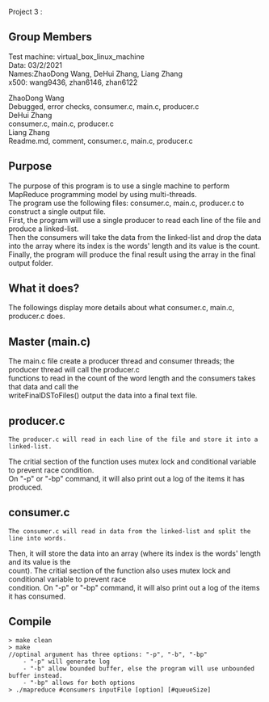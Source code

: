  Project 3 :

## Group Members
Test machine: virtual_box_linux_machine  
Data: 03/2/2021  
Names:ZhaoDong Wang, DeHui Zhang, Liang Zhang  
x500: wang9436, zhan6146, zhan6122  

ZhaoDong Wang  
Debugged, error checks, consumer.c, main.c, producer.c  
DeHui Zhang  
consumer.c, main.c, producer.c  
Liang Zhang  
Readme.md, comment, consumer.c, main.c, producer.c  
## Purpose
The purpose of this program is to use a single machine to perform MapReduce programming model by using multi-threads.  
The program use the following files: consumer.c, main.c, producer.c to construct a single output file.  
First, the program will use a single producer to read each line of the file and produce a linked-list.  
Then the consumers will take the data from the linked-list and drop the data into the array where its index is the words' length and its value is the count.
Finally, the program will produce the final result using the array in the final output folder.  
## What it does?
The followings display more details about what consumer.c, main.c, producer.c does.  

## Master  (main.c)
  The main.c file create a producer thread and consumer threads; the producer thread will call the producer.c  
functions to read in the count of the word length and the consumers takes that data and call the  
 writeFinalDSToFiles() output the data into a final text file.

## producer.c
	The producer.c will read in each line of the file and store it into a linked-list.  
The critial section of the function uses mutex lock and conditional variable to prevent race condition.  
On "-p" or "-bp" command, it will also print out a log of the items it has produced.  

## consumer.c
	The consumer.c will read in data from the linked-list and split the line into words.  
Then, it will store the data into an array (where its index is the words' length and its value is the  
count). The critial section of the function also uses mutex lock and conditional variable to prevent race  
condition. On "-p" or "-bp" command, it will also print out a log of the items it has consumed.  


## Compile
	> make clean
	> make
	//optinal argument has three options: "-p", "-b", "-bp"
		- "-p" will generate log
		- "-b" allow bounded buffer, else the program will use unbounded buffer instead.
		- "-bp" allows for both options
	> ./mapreduce #consumers inputFile [option] [#queueSize]
	
